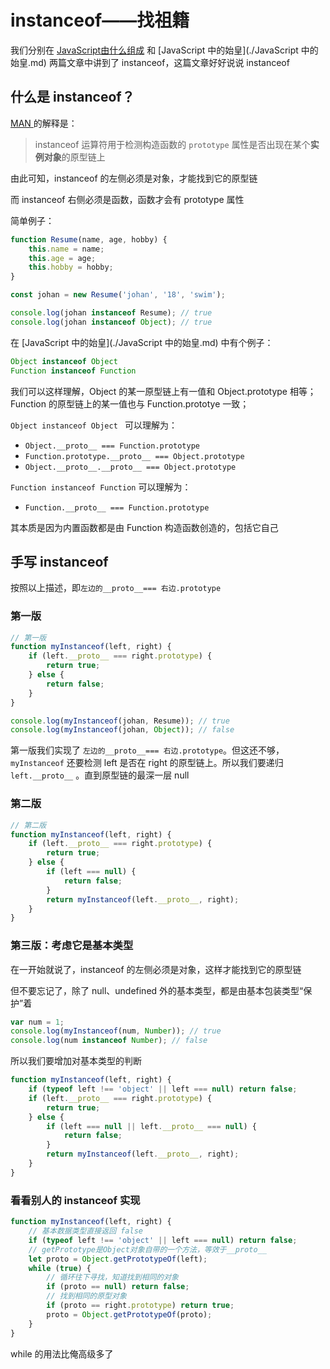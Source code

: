 # instanceof——找祖籍

我们分别在 [JavaScript由什么组成](./JavaScript由什么组成.md) 和 [JavaScript 中的始皇](./JavaScript 中的始皇.md) 两篇文章中讲到了 instanceof，这篇文章好好说说 instanceof

## 什么是 instanceof？

[MAN ](https://developer.mozilla.org/zh-CN/docs/Web/JavaScript/Reference/Operators/instanceof)的解释是：

> instanceof 运算符用于检测构造函数的 `prototype` 属性是否出现在某个**实例对象**的原型链上

由此可知，instanceof 的左侧必须是对象，才能找到它的原型链

而 instanceof 右侧必须是函数，函数才会有 prototype 属性

简单例子：

```javascript
function Resume(name, age, hobby) {
    this.name = name;
    this.age = age;
    this.hobby = hobby;
}

const johan = new Resume('johan', '18', 'swim');

console.log(johan instanceof Resume); // true
console.log(johan instanceof Object); // true
```

在 [JavaScript 中的始皇](./JavaScript 中的始皇.md) 中有个例子：

```javascript
Object instanceof Object
Function instanceof Function
```

我们可以这样理解，Object 的某一原型链上有一值和 Object.prototype 相等；Function 的原型链上的某一值也与 Function.prototye 一致；

`Object instanceof Object ` 可以理解为：

- `Object.__proto__ === Function.prototype`
- `Function.prototype.__proto__ === Object.prototype`
- `Object.__proto__.__proto__ === Object.prototype ` 

`Function instanceof Function` 可以理解为：

- `Function.__proto__ === Function.prototype`

其本质是因为内置函数都是由 Function 构造函数创造的，包括它自己

## 手写 instanceof

按照以上描述，即`左边的__proto__=== 右边.prototype`

### 第一版

```javascript
// 第一版
function myInstanceof(left, right) {
    if (left.__proto__ === right.prototype) {
        return true;
    } else {
        return false;
    }
}

console.log(myInstanceof(johan, Resume)); // true
console.log(myInstanceof(johan, Object)); // false
```

第一版我们实现了 `左边的__proto__=== 右边.prototype`。但这还不够，`myInstanceof` 还要检测 left 是否在 right 的原型链上。所以我们要递归 `left.__proto__` 。直到原型链的最深一层 null

### 第二版

```javascript
// 第二版
function myInstanceof(left, right) {
    if (left.__proto__ === right.prototype) {
        return true;
    } else {
        if (left === null) {
            return false;
        }
        return myInstanceof(left.__proto__, right);
    }
}
```

### 第三版：考虑它是基本类型

在一开始就说了，instanceof 的左侧必须是对象，这样才能找到它的原型链

但不要忘记了，除了 null、undefined 外的基本类型，都是由基本包装类型“保护”着

```javascript
var num = 1;
console.log(myInstanceof(num, Number)); // true
console.log(num instanceof Number); // false
```

所以我们要增加对基本类型的判断

```javascript
function myInstanceof(left, right) {
    if (typeof left !== 'object' || left === null) return false;
    if (left.__proto__ === right.prototype) {
        return true;
    } else {
        if (left === null || left.__proto__ === null) {
            return false;
        }
        return myInstanceof(left.__proto__, right);
    }
}
```

### 看看别人的 instanceof 实现

```javascript
function myInstanceof(left, right) {
    // 基本数据类型直接返回 false
    if (typeof left !== 'object' || left === null) return false;
    // getPrototype是Object对象自带的一个方法，等效于__proto__
    let proto = Object.getPrototypeOf(left);
    while (true) {
        // 循环往下寻找，知道找到相同的对象
        if (proto == null) return false;
        // 找到相同的原型对象
        if (proto == right.prototype) return true;
        proto = Object.getPrototypeOf(proto);
    }
}
```

while 的用法比俺高级多了

